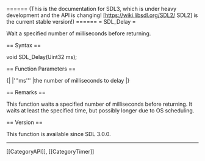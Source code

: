 ====== (This is the documentation for SDL3, which is under heavy development and the API is changing! [https://wiki.libsdl.org/SDL2/ SDL2] is the current stable version!) ======
= SDL_Delay =

Wait a specified number of milliseconds before returning.

== Syntax ==

<syntaxhighlight lang='c'>
void SDL_Delay(Uint32 ms);
</syntaxhighlight>

== Function Parameters ==

{|
|'''ms'''
|the number of milliseconds to delay
|}

== Remarks ==

This function waits a specified number of milliseconds before returning. It
waits at least the specified time, but possibly longer due to OS
scheduling.

== Version ==

This function is available since SDL 3.0.0.

----
[[CategoryAPI]], [[CategoryTimer]]


